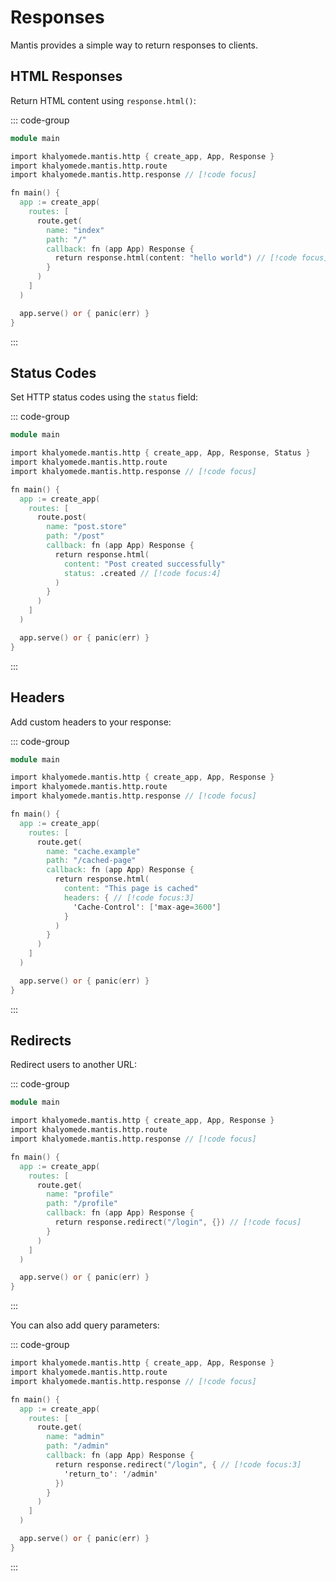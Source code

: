# Responses

Mantis provides a simple way to return responses to clients.

## HTML Responses

Return HTML content using `response.html()`:

::: code-group

```v [main.v]
module main

import khalyomede.mantis.http { create_app, App, Response }
import khalyomede.mantis.http.route
import khalyomede.mantis.http.response // [!code focus]

fn main() {
  app := create_app(
    routes: [
      route.get(
        name: "index"
        path: "/"
        callback: fn (app App) Response {
          return response.html(content: "hello world") // [!code focus]
        }
      )
    ]
  )

  app.serve() or { panic(err) }
}
```

:::

## Status Codes

Set HTTP status codes using the `status` field:

::: code-group

```v [main.v]
module main

import khalyomede.mantis.http { create_app, App, Response, Status }
import khalyomede.mantis.http.route
import khalyomede.mantis.http.response // [!code focus]

fn main() {
  app := create_app(
    routes: [
      route.post(
        name: "post.store"
        path: "/post"
        callback: fn (app App) Response {
          return response.html(
            content: "Post created successfully"
            status: .created // [!code focus:4]
          )
        }
      )
    ]
  )

  app.serve() or { panic(err) }
}
```

:::

## Headers

Add custom headers to your response:

::: code-group

```v [main.v]
module main

import khalyomede.mantis.http { create_app, App, Response }
import khalyomede.mantis.http.route
import khalyomede.mantis.http.response // [!code focus]

fn main() {
  app := create_app(
    routes: [
      route.get(
        name: "cache.example"
        path: "/cached-page"
        callback: fn (app App) Response {
          return response.html(
            content: "This page is cached"
            headers: { // [!code focus:3]
              'Cache-Control': ['max-age=3600']
            }
          )
        }
      )
    ]
  )

  app.serve() or { panic(err) }
}
```

:::

## Redirects

Redirect users to another URL:

::: code-group

```v [main.v]
module main

import khalyomede.mantis.http { create_app, App, Response }
import khalyomede.mantis.http.route
import khalyomede.mantis.http.response // [!code focus]

fn main() {
  app := create_app(
    routes: [
      route.get(
        name: "profile"
        path: "/profile"
        callback: fn (app App) Response {
          return response.redirect("/login", {}) // [!code focus]
        }
      )
    ]
  )

  app.serve() or { panic(err) }
}
```

:::

You can also add query parameters:

::: code-group

```v [main.v]
import khalyomede.mantis.http { create_app, App, Response }
import khalyomede.mantis.http.route
import khalyomede.mantis.http.response // [!code focus]

fn main() {
  app := create_app(
    routes: [
      route.get(
        name: "admin"
        path: "/admin"
        callback: fn (app App) Response {
          return response.redirect("/login", { // [!code focus:3]
            'return_to': '/admin'
          })
        }
      )
    ]
  )

  app.serve() or { panic(err) }
}
```

:::
